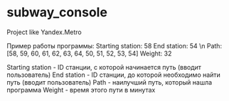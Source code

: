 # subway_console
Project like Yandex.Metro

Пример работы программы:
Starting station: 58
End station: 54 \n
Path: [58, 59, 60, 61, 62, 63, 64, 50, 51, 52, 53, 54]
Weight: 32

Starting station - ID станции, с которой начинается путь (вводит пользователь)
End station - ID станции, до которой необходимо найти путь (вводит пользователь)
Path - наилучший путь, который нашла программа
Weight - время этого пути в минутах
